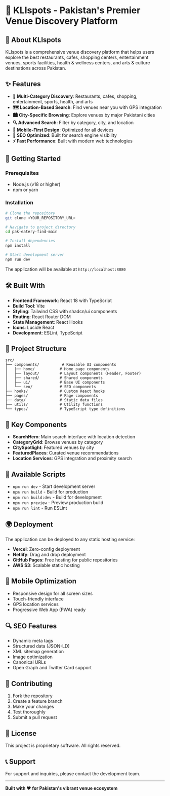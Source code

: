 # 🏪 KLIspots - Pakistan's Premier Venue Discovery Platform

## 🌟 About KLIspots

KLIspots is a comprehensive venue discovery platform that helps users explore the best restaurants, cafes, shopping centers, entertainment venues, sports facilities, health & wellness centers, and arts & culture destinations across Pakistan.

## ✨ Features

- **🏪 Multi-Category Discovery**: Restaurants, cafes, shopping, entertainment, sports, health, and arts
- **🗺️ Location-Based Search**: Find venues near you with GPS integration
- **🏙️ City-Specific Browsing**: Explore venues by major Pakistani cities
- **🔍 Advanced Search**: Filter by category, city, and location
- **📱 Mobile-First Design**: Optimized for all devices
- **🎯 SEO Optimized**: Built for search engine visibility
- **⚡ Fast Performance**: Built with modern web technologies

## 🚀 Getting Started

### Prerequisites

- Node.js (v18 or higher)
- npm or yarn

### Installation

```bash
# Clone the repository
git clone <YOUR_REPOSITORY_URL>

# Navigate to project directory
cd pak-eatery-find-main

# Install dependencies
npm install

# Start development server
npm run dev
```

The application will be available at `http://localhost:8080`

## 🛠️ Built With

- **Frontend Framework**: React 18 with TypeScript
- **Build Tool**: Vite
- **Styling**: Tailwind CSS with shadcn/ui components
- **Routing**: React Router DOM
- **State Management**: React Hooks
- **Icons**: Lucide React
- **Development**: ESLint, TypeScript

## 📁 Project Structure

```
src/
├── components/          # Reusable UI components
│   ├── home/           # Home page components
│   ├── layout/         # Layout components (Header, Footer)
│   ├── shared/         # Shared components
│   ├── ui/             # Base UI components
│   └── seo/            # SEO components
├── hooks/              # Custom React hooks
├── pages/              # Page components
├── data/               # Static data files
├── utils/              # Utility functions
└── types/              # TypeScript type definitions
```

## 🎯 Key Components

- **SearchHero**: Main search interface with location detection
- **CategoryGrid**: Browse venues by category
- **CitySpotlight**: Featured venues by city
- **FeaturedPlaces**: Curated venue recommendations
- **Location Services**: GPS integration and proximity search

## 🔧 Available Scripts

- `npm run dev` - Start development server
- `npm run build` - Build for production
- `npm run build:dev` - Build for development
- `npm run preview` - Preview production build
- `npm run lint` - Run ESLint

## 🌍 Deployment

The application can be deployed to any static hosting service:

- **Vercel**: Zero-config deployment
- **Netlify**: Drag and drop deployment
- **GitHub Pages**: Free hosting for public repositories
- **AWS S3**: Scalable static hosting

## 📱 Mobile Optimization

- Responsive design for all screen sizes
- Touch-friendly interface
- GPS location services
- Progressive Web App (PWA) ready

## 🔍 SEO Features

- Dynamic meta tags
- Structured data (JSON-LD)
- XML sitemap generation
- Image optimization
- Canonical URLs
- Open Graph and Twitter Card support

## 🤝 Contributing

1. Fork the repository
2. Create a feature branch
3. Make your changes
4. Test thoroughly
5. Submit a pull request

## 📄 License

This project is proprietary software. All rights reserved.

## 📞 Support

For support and inquiries, please contact the development team.

---

**Built with ❤️ for Pakistan's vibrant venue ecosystem**
